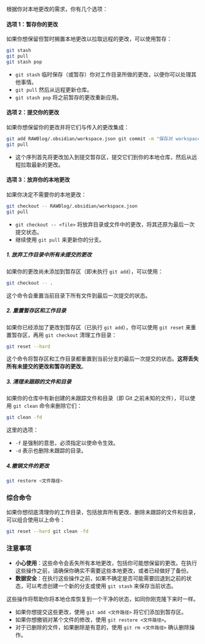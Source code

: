 根据你对本地更改的需求，你有几个选项：

#### 选项 1：暂存你的更改

如果你想保留但暂时搁置本地更改以拉取远程的更改，可以使用暂存：

```bash
git stash 
git pull 
git stash pop
```

- `git stash` 临时保存（或暂存）你对工作目录所做的更改，以便你可以处理其他事情。
- `git pull` 然后从远程更新仓库。
- `git stash pop` 将之前暂存的更改重新应用。

#### 选项 2：提交你的更改

如果你想保留你的更改并将它们与传入的更改集成：


```bash
git add RAWBlog/.obsidian/workspace.json git commit -m "保存对 workspace.json 的本地更改" 
git pull
```

- 这个序列首先将更改加入到提交暂存区，提交它们到你的本地仓库，然后从远程拉取最新的更改。
#### 选项 3：放弃你的本地更改

如果你决定不需要你的本地更改：
```bash
git checkout -- RAWBlog/.obsidian/workspace.json
git pull
```
- `git checkout -- <file>` 将放弃目录或文件中的更改，将其还原为最后一次提交状态。
- 继续使用 `git pull` 来更新你的分支。
##### 1. 放弃工作目录中所有未提交的更改

如果你的更改尚未添加到暂存区（即未执行 `git add`），可以使用：
```bash
git checkout -- .
```
这个命令会重置当前目录下所有文件到最后一次提交的状态。
##### 2. 重置暂存区和工作目录

如果你已经添加了更改到暂存区（已执行 `git add`），你可以使用 `git reset` 来重置暂存区，再用 `git checkout` 清理工作目录：
```bash
git reset --hard
```
这个命令将暂存区和工作目录都重置到当前分支的最后一次提交的状态。**这将丢失所有未提交的更改和暂存的更改**。
##### 3. 清理未跟踪的文件和目录

如果你的仓库中有新创建的未跟踪文件和目录（即 Git 之前未知的文件），可以使用 `git clean` 命令来删除它们：
```bash
git clean -fd
```
这里的选项：
- `-f` 是强制的意思，必须指定以使命令生效。
- `-d` 表示也删除未跟踪的目录。
##### 4.撤销文件的更改
```bash
git restore <文件路径>
```
### 综合命令
如果你想彻底清理你的工作目录，包括放弃所有更改、删除未跟踪的文件和目录，可以组合使用以上命令：
```bash
git reset --hard git clean -fd
```

### 注意事项

- **小心使用**：这些命令会丢失所有本地更改，包括你可能想保留的更改。在执行这些操作之前，请确保你确实不需要这些本地更改，或者已经做好了备份。
- **数据安全**：在执行这些操作之前，如果不确定是否可能需要回退到之前的状态，可以考虑创建一个新的分支或使用 `git stash` 来保存当前状态。

这些操作将帮助你将本地仓库恢复到一个干净的状态，如同你刚克隆下来时一样。

- 如果你想提交这些更改，使用 `git add <文件路径>` 将它们添加到暂存区。
- 如果你想撤销对某个文件的修改，使用 `git restore <文件路径>`。
- 对于已删除的文件，如果删除是有意的，使用 `git rm <文件路径>` 确认删除操作。